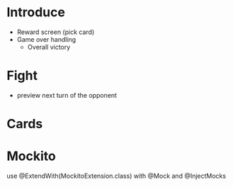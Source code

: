 


# Introduce
- Reward screen (pick card)
- Game over handling
    - Overall victory

# Fight
- preview next turn of the opponent

# Cards




# Mockito
use
@ExtendWith(MockitoExtension.class)
with @Mock and @InjectMocks